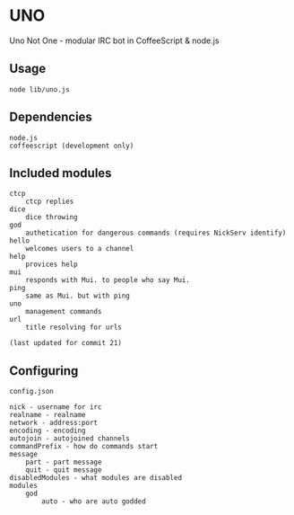 UNO
===

Uno Not One - modular IRC bot in CoffeeScript & node.js

Usage
-----

	node lib/uno.js

Dependencies
------------

	node.js
	coffeescript (development only)

Included modules
----------------

	ctcp
		ctcp replies
	dice
		dice throwing
	god
		authetication for dangerous commands (requires NickServ identify)
	hello
		welcomes users to a channel
	help
		provices help
	mui
		responds with Mui. to people who say Mui.
	ping
		same as Mui. but with ping
	uno
		management commands
	url
		title resolving for urls

	(last updated for commit 21)

Configuring
-----------

	config.json

	nick - username for irc
	realname - realname
	network - address:port
	encoding - encoding
	autojoin - autojoined channels
	commandPrefix - how do commands start
	message
		part - part message
		quit - quit message
	disabledModules - what modules are disabled
	modules
		god
			auto - who are auto godded